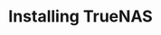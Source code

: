 ---
title: "Installing TrueNAS"
description: "Procedures to install TrueNAS on various platforms."
weight: 1
---